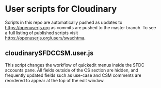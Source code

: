 # User scripts for Cloudinary

Scripts in this repo are automatically pushed as updates to https://openuserjs.org as commits are pushed to the master branch. To see a full listing of published scripts visit https://openuserjs.org/users/swachtma.

## cloudinarySFDCCSM.user.js

This script changes the workflow of quickedit menus inside the SFDC accounts pane. All fields outside of the CS section are hidden, and frequently updated fields such as use-case and CSM comments are reordered to appear at the top of the edit window.

